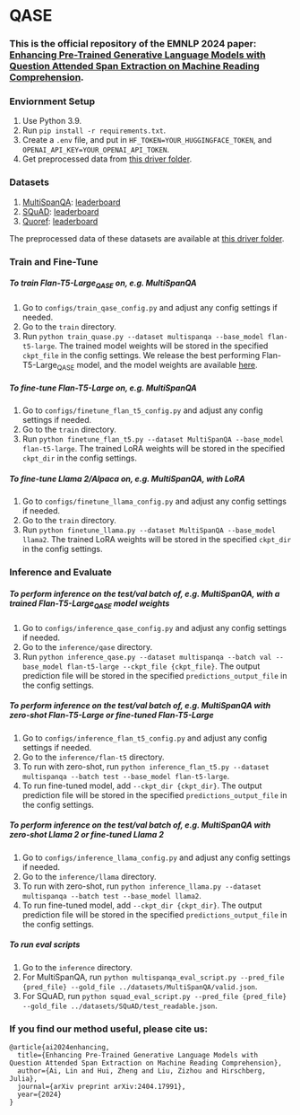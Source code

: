 # QASE

### This is the official repository of the EMNLP 2024 paper: [Enhancing Pre-Trained Generative Language Models with Question Attended Span Extraction on Machine Reading Comprehension](https://arxiv.org/pdf/2404.17991).


### Enviornment Setup
1. Use Python 3.9.
2. Run `pip install -r requirements.txt`.
3. Create a `.env` file, and put in `HF_TOKEN=YOUR_HUGGINGFACE_TOKEN`, and `OPENAI_API_KEY=YOUR_OPENAI_API_TOKEN`.
4. Get preprocessed data from [this driver folder](https://drive.google.com/file/d/1MG9HrAMOWvGAOyhVySs9iDAsBZO2NXo4/view?usp=sharing).


### Datasets
1. [MultiSpanQA](https://aclanthology.org/2022.naacl-main.90/): [leaderboard](https://multi-span.github.io/)
2. [SQuAD](https://arxiv.org/pdf/1606.05250): [leaderboard](https://rajpurkar.github.io/SQuAD-explorer/)
3. [Quoref](https://aclanthology.org/D19-1606/): [leaderboard](https://leaderboard.allenai.org/quoref/submissions/about)  

The preprocessed data of these datasets are available at [this driver folder](https://drive.google.com/file/d/1MG9HrAMOWvGAOyhVySs9iDAsBZO2NXo4/view?usp=sharing).


### Train and Fine-Tune

##### To train Flan-T5-Large<sub>QASE</sub> on, e.g. MultiSpanQA
1. Go to `configs/train_qase_config.py` and adjust any config settings if needed.
2. Go to the `train` directory.
3. Run `python train_quase.py --dataset multispanqa --base_model flan-t5-large`.
The trained model weights will be stored in the specified `ckpt_file` in the config settings. We release the best performing Flan-T5-Large<sub>QASE</sub> model, and the model weights are available [here](https://drive.google.com/drive/folders/1eYXAMaCbh_HR2zXjx8nevWtd3qeIgSIi?usp=sharing).

##### To fine-tune Flan-T5-Large on, e.g. MultiSpanQA
1. Go to `configs/finetune_flan_t5_config.py` and adjust any config settings if needed.
2. Go to the `train` directory.
3. Run `python finetune_flan_t5.py --dataset MultiSpanQA --base_model flan-t5-large`.
The trained LoRA weights will be stored in the specified `ckpt_dir` in the config settings.

##### To fine-tune Llama 2/Alpaca on, e.g. MultiSpanQA, with LoRA
1. Go to `configs/finetune_llama_config.py` and adjust any config settings if needed.
2. Go to the `train` directory.
3. Run `python finetune_llama.py --dataset MultiSpanQA --base_model llama2`.
The trained LoRA weights will be stored in the specified `ckpt_dir` in the config settings.


### Inference and Evaluate

##### To perform inference on the test/val batch of, e.g. MultiSpanQA, with a trained Flan-T5-Large<sub>QASE</sub> model weights
1. Go to `configs/inference_qase_config.py` and adjust any config settings if needed.
2. Go to the `inference/qase` directory.
3. Run `python inference_qase.py --dataset multispanqa --batch val --base_model flan-t5-large --ckpt_file {ckpt_file}`.
The output prediction file will be stored in the specified `predictions_output_file` in the config settings.

##### To perform inference on the test/val batch of, e.g. MultiSpanQA with zero-shot Flan-T5-Large or fine-tuned Flan-T5-Large
1. Go to `configs/inference_flan_t5_config.py` and adjust any config settings if needed.
2. Go to the `inference/flan-t5` directory.
3. To run with zero-shot, run `python inference_flan_t5.py --dataset multispanqa --batch test --base_model flan-t5-large`.
4. To run fine-tuned model, add `--ckpt_dir {ckpt_dir}`.
The output prediction file will be stored in the specified `predictions_output_file` in the config settings.

##### To perform inference on the test/val batch of, e.g. MultiSpanQA with zero-shot Llama 2 or fine-tuned Llama 2
1. Go to `configs/inference_llama_config.py` and adjust any config settings if needed.
2. Go to the `inference/llama` directory.
3. To run with zero-shot, run `python inference_llama.py --dataset multispanqa --batch test --base_model llama2`.
4. To run fine-tuned model, add `--ckpt_dir {ckpt_dir}`.
The output prediction file will be stored in the specified `predictions_output_file` in the config settings.

##### To run eval scripts
1. Go to the `inference` directory.
2. For MultiSpanQA, run `python multispanqa_eval_script.py --pred_file {pred_file} --gold_file ../datasets/MultiSpanQA/valid.json`.
3. For SQuAD, run `python squad_eval_script.py --pred_file {pred_file} --gold_file ../datasets/SQuAD/test_readable.json`.


### If you find our method useful, please cite us:
```
@article{ai2024enhancing,
  title={Enhancing Pre-Trained Generative Language Models with Question Attended Span Extraction on Machine Reading Comprehension},
  author={Ai, Lin and Hui, Zheng and Liu, Zizhou and Hirschberg, Julia},
  journal={arXiv preprint arXiv:2404.17991},
  year={2024}
}
```
